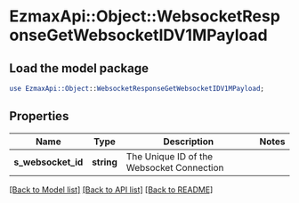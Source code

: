 # EzmaxApi::Object::WebsocketResponseGetWebsocketIDV1MPayload

## Load the model package
```perl
use EzmaxApi::Object::WebsocketResponseGetWebsocketIDV1MPayload;
```

## Properties
Name | Type | Description | Notes
------------ | ------------- | ------------- | -------------
**s_websocket_id** | **string** | The Unique ID of the Websocket Connection | 

[[Back to Model list]](../README.md#documentation-for-models) [[Back to API list]](../README.md#documentation-for-api-endpoints) [[Back to README]](../README.md)


